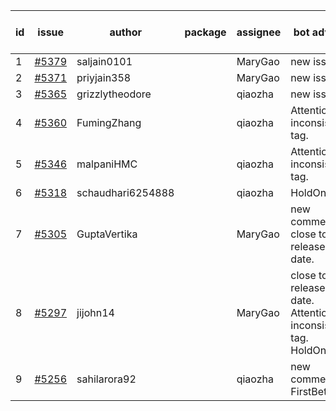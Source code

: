 | id | issue | author | package | assignee | bot advice | created date of issue | target release date | date from target |
| ------ | ------ | ------ | ------ | ------ | ------ | ------ | ------ | :-----: |
| 1 | [#5379](https://github.com/Azure/sdk-release-request/issues/5379) | saljain0101 |  | MaryGao | new issue. | 07-26 | 08-22 |  |
| 2 | [#5371](https://github.com/Azure/sdk-release-request/issues/5371) | priyjain358 |  | MaryGao | new issue. | 07-24 | 08-22 |  |
| 3 | [#5365](https://github.com/Azure/sdk-release-request/issues/5365) | grizzlytheodore |  | qiaozha | new issue. | 07-18 | 08-23 |  |
| 4 | [#5360](https://github.com/Azure/sdk-release-request/issues/5360) | FumingZhang |  | qiaozha | Attention to inconsistent tag. | 07-18 | 08-22 |  |
| 5 | [#5346](https://github.com/Azure/sdk-release-request/issues/5346) | malpaniHMC |  | qiaozha | Attention to inconsistent tag. | 07-18 | 08-23 |  |
| 6 | [#5318](https://github.com/Azure/sdk-release-request/issues/5318) | schaudhari6254888 |  | qiaozha | HoldOn. | 07-05 | 07-24 |  |
| 7 | [#5305](https://github.com/Azure/sdk-release-request/issues/5305) | GuptaVertika |  | MaryGao | new comment. close to release date. | 06-27 | 07-25 | -2 |
| 8 | [#5297](https://github.com/Azure/sdk-release-request/issues/5297) | jijohn14 |  | MaryGao | close to release date. Attention to inconsistent tag. HoldOn. | 06-25 | 07-26 | -1 |
| 9 | [#5256](https://github.com/Azure/sdk-release-request/issues/5256) | sahilarora92 |  | qiaozha | new comment. FirstBeta. | 06-05 | 06-28 |  |
